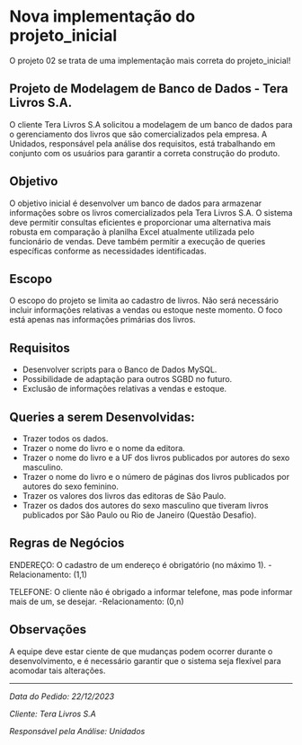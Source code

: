 # Nova implementação do projeto_inicial

O projeto 02 se trata de uma implementação mais correta do projeto_inicial!

## Projeto de Modelagem de Banco de Dados - Tera Livros S.A.

O cliente Tera Livros S.A solicitou a modelagem de um banco de dados para o gerenciamento dos livros que são comercializados pela empresa. A Unidados, responsável pela análise dos requisitos, está trabalhando em conjunto com os usuários para garantir a correta construção do produto.

## Objetivo
O objetivo inicial é desenvolver um banco de dados para armazenar informações sobre os livros comercializados pela Tera Livros S.A. O sistema deve permitir consultas eficientes e proporcionar uma alternativa mais robusta em comparação à planilha Excel atualmente utilizada pelo funcionário de vendas. Deve também permitir a execução de queries específicas conforme as necessidades identificadas.

## Escopo
O escopo do projeto se limita ao cadastro de livros. Não será necessário incluir informações relativas a vendas ou estoque neste momento. O foco está apenas nas informações primárias dos livros.

## Requisitos

- Desenvolver scripts para o Banco de Dados MySQL.
- Possibilidade de adaptação para outros SGBD no futuro.
- Exclusão de informações relativas a vendas e estoque.

## Queries a serem Desenvolvidas:


- Trazer todos os dados.
- Trazer o nome do livro e o nome da editora.
- Trazer o nome do livro e a UF dos livros publicados por autores do sexo masculino.
- Trazer o nome do livro e o número de páginas dos livros publicados por autores do sexo feminino.
- Trazer os valores dos livros das editoras de São Paulo.
- Trazer os dados dos autores do sexo masculino que tiveram livros publicados por São Paulo ou Rio de Janeiro (Questão Desafio).

## Regras de Negócios

ENDEREÇO: O cadastro de um endereço é obrigatório (no máximo 1).
-Relacionamento: (1,1)

TELEFONE: O cliente não é obrigado a informar telefone, mas pode informar mais de um, se desejar.
-Relacionamento: (0,n)


## Observações

A equipe deve estar ciente de que mudanças podem ocorrer durante o desenvolvimento, e é necessário garantir que o sistema seja flexível para acomodar tais alterações.

---

*Data do Pedido: 22/12/2023*

*Cliente: Tera Livros S.A*

*Responsável pela Análise: Unidados*








